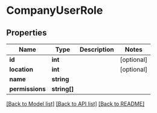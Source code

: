 # CompanyUserRole

## Properties
Name | Type | Description | Notes
------------ | ------------- | ------------- | -------------
**id** | **int** |  | [optional] 
**location** | **int** |  | [optional] 
**name** | **string** |  | 
**permissions** | **string[]** |  | 

[[Back to Model list]](../README.md#documentation-for-models) [[Back to API list]](../README.md#documentation-for-api-endpoints) [[Back to README]](../README.md)


